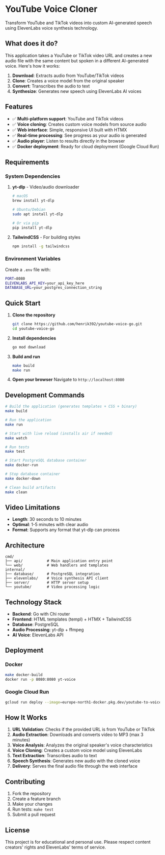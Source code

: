 # YouTube Voice Cloner

Transform YouTube and TikTok videos into custom AI-generated speech using ElevenLabs voice synthesis technology.

## What does it do?

This application takes a YouTube or TikTok video URL and creates a new audio file with the same content but spoken in a different AI-generated voice. Here's how it works:

1. **Download**: Extracts audio from YouTube/TikTok videos
2. **Clone**: Creates a voice model from the original speaker
3. **Convert**: Transcribes the audio to text
4. **Synthesize**: Generates new speech using ElevenLabs AI voices

## Features

- ✅ **Multi-platform support**: YouTube and TikTok videos
- ✅ **Voice cloning**: Creates custom voice models from source audio
- ✅ **Web interface**: Simple, responsive UI built with HTMX
- ✅ **Real-time processing**: See progress as your audio is generated
- ✅ **Audio player**: Listen to results directly in the browser
- ✅ **Docker deployment**: Ready for cloud deployment (Google Cloud Run)

## Requirements

### System Dependencies
1. **yt-dlp** - Video/audio downloader
   ```bash
   # macOS
   brew install yt-dlp
   
   # Ubuntu/Debian
   sudo apt install yt-dlp
   
   # Or via pip
   pip install yt-dlp
   ```

2. **TailwindCSS** - For building styles
   ```bash
   npm install -g tailwindcss
   ```

### Environment Variables
Create a `.env` file with:
```bash
PORT=8080
ELEVENLABS_API_KEY=your_api_key_here
DATABASE_URL=your_postgres_connection_string
```

## Quick Start

1. **Clone the repository**
   ```bash
   git clone https://github.com/henrik392/youtube-voice-go.git
   cd youtube-voice-go
   ```

2. **Install dependencies**
   ```bash
   go mod download
   ```

3. **Build and run**
   ```bash
   make build
   make run
   ```

4. **Open your browser**
   Navigate to `http://localhost:8080`

## Development Commands

```bash
# Build the application (generates templates + CSS + binary)
make build

# Run the application
make run

# Start with live reload (installs air if needed)
make watch

# Run tests
make test

# Start PostgreSQL database container
make docker-run

# Stop database container
make docker-down

# Clean build artifacts
make clean
```

## Video Limitations

- **Length**: 30 seconds to 10 minutes
- **Optimal**: 1-5 minutes with clear audio
- **Format**: Supports any format that yt-dlp can process

## Architecture

```
cmd/
├── api/           # Main application entry point
└── web/           # Web handlers and templates
internal/
├── database/      # PostgreSQL integration
├── elevenlabs/    # Voice synthesis API client
├── server/        # HTTP server setup
└── youtube/       # Video processing logic
```

## Technology Stack

- **Backend**: Go with Chi router
- **Frontend**: HTML templates (templ) + HTMX + TailwindCSS
- **Database**: PostgreSQL
- **Audio Processing**: yt-dlp + ffmpeg
- **AI Voice**: ElevenLabs API

## Deployment

### Docker
```bash
make docker-build
docker run -p 8080:8080 yt-voice
```

### Google Cloud Run
```bash
gcloud run deploy --image=europe-north1-docker.pkg.dev/youtube-to-voice/youtube-to-voice-repo/youtube-to-voice-image:tag1
```

## How It Works

1. **URL Validation**: Checks if the provided URL is from YouTube or TikTok
2. **Audio Extraction**: Downloads and converts video to MP3 (max 3 minutes)
3. **Voice Analysis**: Analyzes the original speaker's voice characteristics
4. **Voice Cloning**: Creates a custom voice model using ElevenLabs
5. **Text Extraction**: Transcribes audio to text
6. **Speech Synthesis**: Generates new audio with the cloned voice
7. **Delivery**: Serves the final audio file through the web interface

## Contributing

1. Fork the repository
2. Create a feature branch
3. Make your changes
4. Run tests: `make test`
5. Submit a pull request

## License

This project is for educational and personal use. Please respect content creators' rights and ElevenLabs' terms of service.